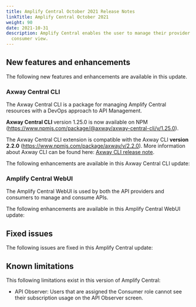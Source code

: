```yaml
---
title: Amplify Central October 2021 Release Notes
linkTitle: Amplify Central October 2021
weight: 90
date: 2021-10-31
description: Amplify Central enables the user to manage their provider /
  consumer view.
---
```


## New features and enhancements

The following new features and enhancements are available in this update.

### Axway Central CLI

The Axway Central CLI is a package for managing Amplify Central resources with a DevOps approach to API Management.

**Axway Central CLI** version 1.25.0 is now available on NPM (<https://www.npmjs.com/package/@axway/axway-central-cli/v/1.25.0>).

The Axway Central CLI extension is compatible with the Axway CLI **version 2.2.0** (<https://www.npmjs.com/package/axway/v/2.2.0>).
More information about Axway CLI can be found here: [Axway CLI release note](https://docs.axway.com/bundle/axwaycli-open-docs/page/docs/release_notes/2_2_0_20210730_relnotes/index.html).

The following enhancements are available in this Axway Central CLI update:

### Amplify Central WebUI

The Amplify Central WebUI is used by both the API providers and consumers to manage and consume APIs.

The following enhancements are available in this Amplify Central WebUI update:

## Fixed issues

The following issues are fixed in this Amplify Central update:

## Known limitations

This following limitations exist in this version of Amplify Central:

* API Observer: Users that are assigned the Consumer role cannot see their subscription usage on the API Observer screen.
